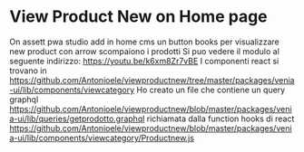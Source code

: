 # View Product New on Home page
On assett pwa studio add in home cms un button  books per visualizzare  new product
con arrow scompaiono i prodotti
Si puo vedere il modulo al seguente indirizzo:
[](url)https://youtu.be/k6xm8Zr7vBE
I componenti react si trovano  in
[](url)https://github.com/Antonioele/viewproductnew/tree/master/packages/venia-ui/lib/components/viewcategory
Ho creato un file che contiene un query graphql
[](url)https://github.com/Antonioele/viewproductnew/blob/master/packages/venia-ui/lib/queries/getprodotto.graphql
richiamata dalla function hooks di react 
https://github.com/Antonioele/viewproductnew/blob/master/packages/venia-ui/lib/components/viewcategory/Productnew.js
